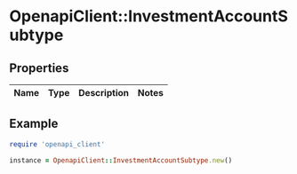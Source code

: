 # OpenapiClient::InvestmentAccountSubtype

## Properties

| Name | Type | Description | Notes |
| ---- | ---- | ----------- | ----- |

## Example

```ruby
require 'openapi_client'

instance = OpenapiClient::InvestmentAccountSubtype.new()
```

